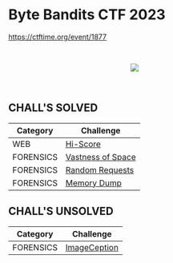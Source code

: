 # Byte Bandits CTF 2023
https://ctftime.org/event/1877

<br>
<p align="center">
  <a href="http://bbctf.fluxus.co.in/challenges" target="_blank">
    <img src="https://ctftime.org/media/cache/66/c1/66c1422140ff8c5dc9d70018b6f03a9a.png">
  </a>
</p>

<br>

## CHALL'S SOLVED

| Category  | Challenge |
| --------- | --------- |
| WEB       | [Hi-Score](https://github.com/nopedawn/CTF/tree/main/ByteBanditsCTF23/WEB/#hi-score)
| FORENSICS | [Vastness of Space](https://github.com/nopedawn/CTF/tree/main/ByteBanditsCTF23/FORENSICS/#vastness-of-space)
| FORENSICS | [Random Requests](https://github.com/nopedawn/CTF/tree/main/ByteBanditsCTF23/FORENSICS/#random-requests)
| FORENSICS | [Memory Dump](https://github.com/nopedawn/CTF/tree/main/ByteBanditsCTF23/FORENSICS/#memory-dump)

## CHALL'S UNSOLVED
| Category  | Challenge |
| --------- | --------- |
| FORENSICS | [ImageCeption](https://github.com/nopedawn/CTF/tree/main/ByteBanditsCTF23/FORENSICS/#imageception)
